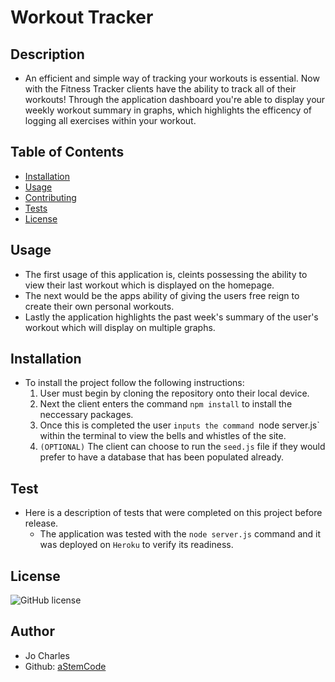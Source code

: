# Workout Tracker

## Description
- An efficient and simple way of tracking your workouts is essential. Now with the Fitness Tracker clients have the ability to track all of their workouts! Through the application dashboard you're able to display your weekly workout summary in graphs, which highlights the efficency of logging all exercises within your workout.

## Table of Contents
* [Installation](#installation)
* [Usage](#usage)
* [Contributing](#contributors)
* [Tests](#tests)
* [License](#badges)

## Usage
- The first usage of this application is, cleints possessing the ability to view their last workout which is displayed on the homepage. 
- The next would be the apps ability of giving the users free reign to create their own personal workouts. 
- Lastly the application highlights the past week's summary of the user's workout which will display on multiple graphs.

## Installation
- To install the project follow the following instructions:
    1) User must begin by cloning the repository onto their local device. 
    2) Next the client enters the command `npm install` to install the neccessary packages. 
    3) Once this is completed the user `inputs the command `node server.js` within the terminal to view the bells and whistles of the site. 
    4) `(OPTIONAL)` The client can choose to run the `seed.js` file if they would prefer to have a database that has been populated already.

## Test
- Here is a description of tests that were completed on this project before release.
    - The application was tested with the `node server.js` command and it was deployed on `Heroku` to verify its readiness.

## License
![GitHub license](https://img.shields.io/badge/license-MIT-blue.svg)

## Author
- Jo Charles
- Github: [aStemCode](https://github.com/aStemCode)

